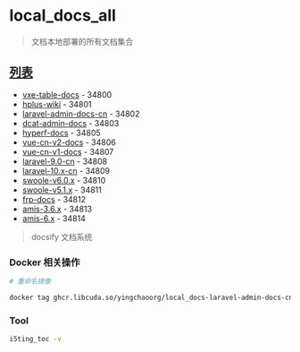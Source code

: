 # local_docs_all

> 文档本地部署的所有文档集合

## [列表](https://local-docs.docs.yingchao.fun/)

* [vxe-table-docs](https://vxe-table-docs.docs.yingchao.fun) - 34800
* [hplus-wiki](https://hplus-wiki.docs.yingchao.fun) - 34801
* [laravel-admin-docs-cn](https://laravel-admin-docs-cn.docs.yingchao.fun) - 34802
* [dcat-admin-docs](https://dcat-admin-docs.docs.yingchao.fun) - 34803
* [hyperf-docs](https://hyperf-docs.docs.yingchao.fun/3.1/) - 34805
* [vue-cn-v2-docs](https://cn-vue-v2.docs.yingchao.fun/) - 34806
* [vue-cn-v1-docs](https://cn-vue-v1.docs.yingchao.fun/) - 34807
* [laravel-9.0-cn](https://laravel-9.0-cn.docs.yingchao.fun/) - 34808
* [laravel-10.x-cn](https://laravel-10.x-cn.docs.yingchao.fun/) - 34809
* [swoole-v6.0.x](https://swoole-60.docs.yingchao.fun/) - 34810
* [swoole-v5.1.x](https://swoole-51.docs.yingchao.fun/) - 34811
* [frp-docs](https://frp-docs.docs.yingchao.fun/) - 34812
* [amis-3.6.x](https://amis-36.docs.yingchao.fun/) - 34813
* [amis-6.x](https://amis-6x.docs.yingchao.fun/) - 34814

> docsify 文档系统

### Docker 相关操作

```bash
# 重命名镜像 

docker tag ghcr.libcuda.so/yingchaoorg/local_docs-laravel-admin-docs-cn:main ghcr.io/yingchaoorg/local_docs-laravel-admin-docs-cn:main
```

### Tool

```bash
i5ting_toc -v
```

